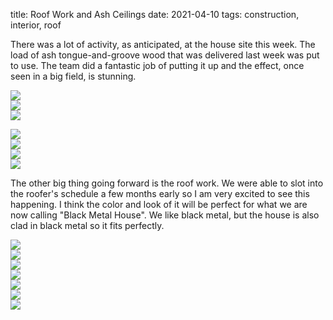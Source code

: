 title: Roof Work and Ash Ceilings
date: 2021-04-10
tags: construction, interior, roof

There was a lot of activity, as anticipated, at the house site this week. The load of ash tongue-and-groove wood that was delivered last week was put to use. The team did a fantastic job of putting it up and the effect, once seen in a big field, is stunning. 

![](/files/2021-04-10-scaffold-ceiling-01.jpeg)       
![](/files/2021-04-10-scaffold-ceiling-02.jpeg)       
![](/files/2021-04-10-scaffold-ceiling-03.jpeg)       

![](/files/2021-04-10-ceiling-ash-01.JPG)       
![](/files/2021-04-10-ceiling-ash-02.jpeg)       
![](/files/2021-04-10-ceiling-ash-03.JPG)       
![](/files/2021-04-10-ceiling-ash-04.JPG)       

The other big thing going forward is the roof work. We were able to slot into the roofer's schedule a few months early so I am very excited to see this happening. I think the color and look of it will be perfect for what we are now calling "Black Metal House". We like black metal, but the house is also clad in black metal so it fits perfectly.

![](/files/2021-04-10-roof-rolls.jpeg)       
![](/files/2021-04-10-roof-work.jpeg)       
![](/files/2021-04-10-roof-clips.jpeg)       
![](/files/2021-04-10-roof-edge.jpeg)       
![](/files/2021-04-10-roof-edge-02.jpeg)       
![](/files/2021-04-10-roof-north-01.JPG)       
![](/files/2021-04-10-roof-north-02.JPG)       
